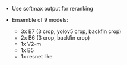 - Use softmax output for reranking


- Ensemble of 9 models:
    + 3x B7 (3 crop, yolov5 crop, backfin crop)
    + 2x B6 (3 crop, backfin crop)
    + 1x V2-m
    + 1x B5
    + 1x resnet like
